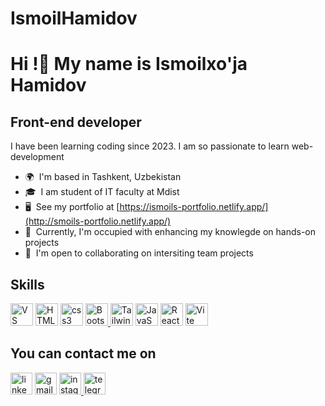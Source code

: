# IsmoilHamidov

  Hi !👋 My name is Ismoilxo'ja Hamidov
  ===================================================================================================================================

  Front-end developer
  -------------------

  I have been learning coding since 2023. I am so passionate to learn web-development

  *   🌍  I'm based in Tashkent, Uzbekistan
  *   🎓  I am student of IT faculty at Mdist
  *   🖥️  See my portfolio at [https://ismoils-portfolio.netlify.app/](http://smoils-portfolio.netlify.app/)
  *   🧠  Currently, I'm occupied with enhancing my knowlegde on hands-on projects
  *   🤝  I'm open to collaborating on intersiting team projects 

  Skills
  -------------------
  <p align="left">
  <a href="https://code.visualstudio.com/" target="_blank" rel="noreferrer"><img src="https://raw.githubusercontent.com/danielcranney/readme-generator/main/public/icons/skills/visualstudiocode.svg" width="36" height="36" alt="VS Code" /></a>
  <a href="https://developer.mozilla.org/en-US/docs/Glossary/HTML5" target="_blank" rel="noreferrer"><img src="https://raw.githubusercontent.com/danielcranney/readme-generator/main/public/icons/skills/html5-colored.svg" width="36" height="36" alt="HTML5" /></a>
  <a href="https://developer.mozilla.org/en-US/docs/Glossary/HTML5" target="_blank" rel="noreferrer"> 
    <img src="https://cdn.jsdelivr.net/gh/devicons/devicon/icons/css3/css3-original.svg" width="36" height="36" alt="css3 logo"  /></a>
  <a href="https://getbootstrap.com/" target="_blank" rel="noreferrer"><img src="https://raw.githubusercontent.com/danielcranney/readme-generator/main/public/icons/skills/bootstrap-colored.svg" width="36" height="36" alt="Bootstrap" />
  <a href="https://tailwindcss.com/" target="_blank" rel="noreferrer"><img src="https://raw.githubusercontent.com/danielcranney/readme-generator/main/public/icons/skills/tailwindcss-colored.svg" width="36" height="36" alt="TailwindCSS" /></a>
  <a href="https://developer.mozilla.org/en-US/docs/Web/JavaScript" target="_blank" rel="noreferrer"><img src="https://raw.githubusercontent.com/danielcranney/readme-generator/main/public/icons/skills/javascript-colored.svg" width="36" height="36" alt="JavaScript" /></a>
  <a href="https://reactjs.org/" target="_blank" rel="noreferrer"><img src="https://raw.githubusercontent.com/danielcranney/readme-generator/main/public/icons/skills/react-colored.svg" width="36" height="36" alt="React" /></a>
  <a href="https://vitejs.dev/" target="_blank" rel="noreferrer"><img src="https://raw.githubusercontent.com/danielcranney/readme-generator/main/public/icons/skills/vite-colored.svg" width="36" height="36" alt="Vite" /></a>
  </a>
  </p>
                      

You can contact me on
  -------------------
  <div align="left">
    <a href="https://www.linkedin.com/in/ismoilxo-ja-hamidov-723b66314/?trk=eml-email_interested_candidates_activation_single_01-profile_prompt-0-mercado" target="_blank" rel="noreferrer"><img src="https://img.shields.io/static/v1?message=LinkedIn&logo=linkedin&label=&color=0077B5&logoColor=white&labelColor=&style=for-the-badge" height="35" alt="linkedin logo"/></a>
    <a href="mailto:ismoilxojahamidov@gmail.com" target="_blank" rel="noreferrer">
    <img src="https://img.shields.io/static/v1?message=Gmail&logo=gmail&label=&color=D14836&logoColor=white&labelColor=&style=for-the-badge" height="35" alt="gmail logo"/></a>
    <a href="https://www.linkedin.com/in/ismoilxo-ja-hamidov-723b66314/?trk=eml-email_interested_candidates_activation_single_01-profile_prompt-0-mercado" target="_blank" rel="noreferrer"></a>
    <a href="http://www.instagram.com/ismoil_1775" target="_blank" rel="noreferrer"> 
      <img src="https://img.shields.io/static/v1?message=Instagram&logo=instagram&label=&color=E4405F&logoColor=white&labelColor=&style=for-the-badge" height="35" alt="instagram logo"/>
    </a>
    <a href="https://www.linkedin.com/in/ismoilxo-ja-hamidov-723b66314/?trk=eml-email_interested_candidates_activation_single_01-profile_prompt-0-mercado" target="_blank" rel="noreferrer"></a>
    <a href="https://t.me/Ismoil_1775" target="_blank" rel="noreferrer"> 
      <img src="https://img.shields.io/static/v1?message=Telegram&logo=telegram&label=&color=0088CC&logoColor=white&labelColor=&style=for-the-badge" height="35" alt="telegram logo"/>
    </a>

  </div>

###
###
###
  <!-- <div align="center">
Percentage of Using Languages 
  -------------------
    <img src="https://github-readme-stats.vercel.app/api?username=maurodesouza&hide_title=false&hide_rank=false&show_icons=true&include_all_commits=true&count_private=true&disable_animations=false&theme=dracula&locale=en&hide_border=false" height="150" alt="stats graph"  />
    <img src="https://github-readme-stats.vercel.app/api/top-langs?username=maurodesouza&locale=en&hide_title=false&layout=compact&card_width=320&langs_count=5&theme=dracula&hide_border=false" height="150" alt="languages graph"  />

    
  <img src="https://github-readme-stats.vercel.app/api?username=IsmoilHamidov&hide_title=false&hide_rank=false&show_icons=true&include_all_commits=true&count_private=true&disable_animations=false&theme=dracula&locale=en&hide_border=false" height="150" alt="stats graph" />

  <img src="https://github-readme-stats.vercel.app/api/top-langs?username=IsmoilHamidov&locale=en&hide_title=false&layout=compact&card_width=320&langs_count=5&theme=dracula&hide_border=false" height="150" alt="languages graph" />
  </div> -->


  ###

 




  <br clear="both">

